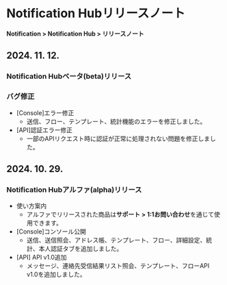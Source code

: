 <style>
.page__rnb .lst_rnb_item .rnb_item:first-of-type a {
    display: inline !important;
}
</style>
<h1>Notification Hubリリースノート</h1>

**Notification > Notification Hub > リリースノート**

## 2024. 11. 12.

### Notification Hubベータ(beta)リリース

### バグ修正
* [Console]エラー修正
    * 送信、フロー、テンプレート、統計機能のエラーを修正しました。
* [API]認証エラー修正
    * 一部のAPIリクエスト時に認証が正常に処理されない問題を修正しました。
    
## 2024. 10. 29.

### Notification Hubアルファ(alpha)リリース
* 使い方案内
    * アルファでリリースされた商品は**サポート > 1:1お問い合わせ**を通じて使用できます。
* [Console]コンソール公開
    * 送信、送信照会、アドレス帳、テンプレート、フロー、詳細設定、統計、本人認証タブを追加しました。
* [API] API v1.0追加
    * メッセージ、連絡先受信結果リスト照会、テンプレート、フローAPI v1.0を追加しました。
